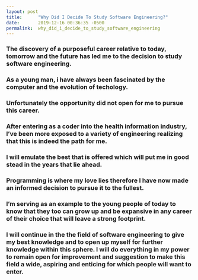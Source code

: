 ```yaml
---
layout: post
title:      "Why Did I Decide To Study Software Engineering?"
date:       2019-12-16 00:36:35 -0500
permalink:  why_did_i_decide_to_study_software_engineering
---
```



### The discovery of a purposeful career relative to today, tomorrow and the future has led me to the decision to study software engineering.
### As a young man, i have always been fascinated by the computer and the evolution of techology.
### Unfortunately the opportunity did not open for me to pursue this career.

### After entering as a coder into the health information industry, I’ve been more exposed to a variety of engineering realizing that this is indeed the path for me.

### I will emulate the best that is offered which will put me in good stead in the years that lie ahead.

### Programming is where my love lies therefore I have now made an informed decision to pursue it to the fullest.

### I’m serving as an example to the young people of today to know that they too can grow up and be expansive in any career of their choice that will leave a strong footprint.

### I will continue in the the field of software engineering to give my best knowledge and to open up myself for further knowledge within this sphere. I will do everything in my power to remain open for improvement and suggestion to make this field a wide, aspiring and enticing for which people will want to enter.
